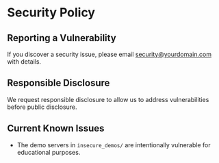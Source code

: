 # Security Policy

## Reporting a Vulnerability

If you discover a security issue, please email security@yourdomain.com with details.

## Responsible Disclosure

We request responsible disclosure to allow us to address vulnerabilities before public disclosure.

## Current Known Issues

- The demo servers in `insecure_demos/` are intentionally vulnerable for educational purposes.
